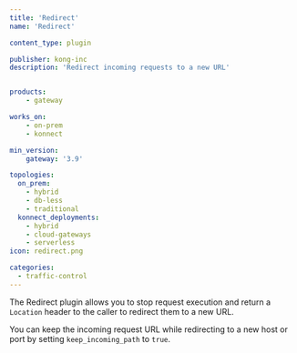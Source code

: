 ```yaml
---
title: 'Redirect'
name: 'Redirect'

content_type: plugin

publisher: kong-inc
description: 'Redirect incoming requests to a new URL'


products:
    - gateway

works_on:
    - on-prem
    - konnect

min_version:
    gateway: '3.9'

topologies:
  on_prem:
    - hybrid
    - db-less
    - traditional
  konnect_deployments:
    - hybrid
    - cloud-gateways
    - serverless
icon: redirect.png

categories:
  - traffic-control
---
```


The Redirect plugin allows you to stop request execution and return a `Location` header to the caller to redirect them to a new URL.

You can keep the incoming request URL while redirecting to a new host or port by setting `keep_incoming_path` to `true`.
